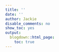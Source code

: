```yaml
---
title: ''
date: ''
author: Jackie
disable_comments: no
show_toc: yes
output:
  blogdown::html_page:
    toc: true
---
```

